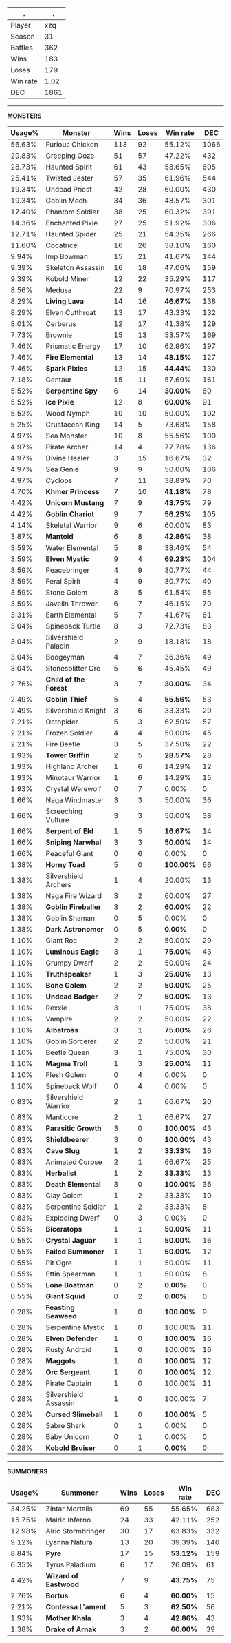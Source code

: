 .|.
|-|-
Player|xzq
Season|31
Battles|362
Wins|183
Loses|179
Win rate|1.02
DEC|1861

---
**MONSTERS**

Usage%|Monster|Wins|Loses|Win rate|DEC|
-|-|-|-|-|-|
56.63%|Furious Chicken|113|92|55.12%|1066|
29.83%|Creeping Ooze|51|57|47.22%|432|
28.73%|Haunted Spirit|61|43|58.65%|605|
25.41%|Twisted Jester|57|35|61.96%|544|
19.34%|Undead Priest|42|28|60.00%|430|
19.34%|Goblin Mech|34|36|48.57%|301|
17.40%|Phantom Soldier|38|25|60.32%|391|
14.36%|Enchanted Pixie|27|25|51.92%|306|
12.71%|Haunted Spider|25|21|54.35%|266|
11.60%|Cocatrice|16|26|38.10%|160|
9.94%|Imp Bowman|15|21|41.67%|144|
9.39%|Skeleton Assassin|16|18|47.06%|159|
9.39%|Kobold Miner|12|22|35.29%|117|
8.56%|Medusa|22|9|70.97%|253|
8.29%|**Living Lava**|14|16|**46.67%**|138|
8.29%|Elven Cutthroat|13|17|43.33%|132|
8.01%|Cerberus|12|17|41.38%|129|
7.73%|Brownie|15|13|53.57%|169|
7.46%|Prismatic Energy|17|10|62.96%|197|
7.46%|**Fire Elemental**|13|14|**48.15%**|127|
7.46%|**Spark Pixies**|12|15|**44.44%**|130|
7.18%|Centaur|15|11|57.69%|161|
5.52%|**Serpentine Spy**|6|14|**30.00%**|60|
5.52%|**Ice Pixie**|12|8|**60.00%**|91|
5.52%|Wood Nymph|10|10|50.00%|102|
5.25%|Crustacean King|14|5|73.68%|158|
4.97%|Sea Monster|10|8|55.56%|100|
4.97%|Pirate Archer|14|4|77.78%|136|
4.97%|Divine Healer|3|15|16.67%|32|
4.97%|Sea Genie|9|9|50.00%|106|
4.97%|Cyclops|7|11|38.89%|70|
4.70%|**Khmer Princess**|7|10|**41.18%**|78|
4.42%|**Unicorn Mustang**|7|9|**43.75%**|79|
4.42%|**Goblin Chariot**|9|7|**56.25%**|105|
4.14%|Skeletal Warrior|9|6|60.00%|83|
3.87%|**Mantoid**|6|8|**42.86%**|38|
3.59%|Water Elemental|5|8|38.46%|54|
3.59%|**Elven Mystic**|9|4|**69.23%**|104|
3.59%|Peacebringer|4|9|30.77%|44|
3.59%|Feral Spirit|4|9|30.77%|40|
3.59%|Stone Golem|8|5|61.54%|85|
3.59%|Javelin Thrower|6|7|46.15%|70|
3.31%|Earth Elemental|5|7|41.67%|61|
3.04%|Spineback Turtle|8|3|72.73%|83|
3.04%|Silvershield Paladin|2|9|18.18%|18|
3.04%|Boogeyman|4|7|36.36%|49|
3.04%|Stonesplitter Orc|5|6|45.45%|49|
2.76%|**Child of the Forest**|3|7|**30.00%**|34|
2.49%|**Goblin Thief**|5|4|**55.56%**|53|
2.49%|Silvershield Knight|3|6|33.33%|29|
2.21%|Octopider|5|3|62.50%|57|
2.21%|Frozen Soldier|4|4|50.00%|45|
2.21%|Fire Beetle|3|5|37.50%|22|
1.93%|**Tower Griffin**|2|5|**28.57%**|28|
1.93%|Highland Archer|1|6|14.29%|12|
1.93%|Minotaur Warrior|1|6|14.29%|15|
1.93%|Crystal Werewolf|0|7|0.00%|0|
1.66%|Naga Windmaster|3|3|50.00%|36|
1.66%|Screeching Vulture|3|3|50.00%|38|
1.66%|**Serpent of Eld**|1|5|**16.67%**|14|
1.66%|**Sniping Narwhal**|3|3|**50.00%**|14|
1.66%|Peaceful Giant|0|6|0.00%|0|
1.38%|**Horny Toad**|5|0|**100.00%**|66|
1.38%|Silvershield Archers|1|4|20.00%|13|
1.38%|Naga Fire Wizard|3|2|60.00%|27|
1.38%|**Goblin Fireballer**|3|2|**60.00%**|22|
1.38%|Goblin Shaman|0|5|0.00%|0|
1.38%|**Dark Astronomer**|0|5|**0.00%**|0|
1.10%|Giant Roc|2|2|50.00%|29|
1.10%|**Luminous Eagle**|3|1|**75.00%**|43|
1.10%|Grumpy Dwarf|2|2|50.00%|24|
1.10%|**Truthspeaker**|1|3|**25.00%**|13|
1.10%|**Bone Golem**|2|2|**50.00%**|25|
1.10%|**Undead Badger**|2|2|**50.00%**|13|
1.10%|Rexxie|3|1|75.00%|38|
1.10%|Vampire|2|2|50.00%|22|
1.10%|**Albatross**|3|1|**75.00%**|26|
1.10%|Goblin Sorcerer|2|2|50.00%|21|
1.10%|Beetle Queen|3|1|75.00%|30|
1.10%|**Magma Troll**|1|3|**25.00%**|11|
1.10%|Flesh Golem|0|4|0.00%|0|
1.10%|Spineback Wolf|0|4|0.00%|0|
0.83%|Silvershield Warrior|2|1|66.67%|20|
0.83%|Manticore|2|1|66.67%|27|
0.83%|**Parasitic Growth**|3|0|**100.00%**|43|
0.83%|**Shieldbearer**|3|0|**100.00%**|43|
0.83%|**Cave Slug**|1|2|**33.33%**|16|
0.83%|Animated Corpse|2|1|66.67%|25|
0.83%|**Herbalist**|1|2|**33.33%**|13|
0.83%|**Death Elemental**|3|0|**100.00%**|36|
0.83%|Clay Golem|1|2|33.33%|10|
0.83%|Serpentine Soldier|1|2|33.33%|8|
0.83%|Exploding Dwarf|0|3|0.00%|0|
0.55%|**Biceratops**|1|1|**50.00%**|11|
0.55%|**Crystal Jaguar**|1|1|**50.00%**|16|
0.55%|**Failed Summoner**|1|1|**50.00%**|12|
0.55%|Pit Ogre|1|1|50.00%|11|
0.55%|Ettin Spearman|1|1|50.00%|8|
0.55%|**Lone Boatman**|0|2|**0.00%**|0|
0.55%|**Giant Squid**|0|2|**0.00%**|0|
0.28%|**Feasting Seaweed**|1|0|**100.00%**|9|
0.28%|Serpentine Mystic|1|0|100.00%|11|
0.28%|**Elven Defender**|1|0|**100.00%**|16|
0.28%|Rusty Android|1|0|100.00%|16|
0.28%|**Maggots**|1|0|**100.00%**|12|
0.28%|**Orc Sergeant**|1|0|**100.00%**|12|
0.28%|Pirate Captain|1|0|100.00%|11|
0.28%|Silvershield Assassin|1|0|100.00%|7|
0.28%|**Cursed Slimeball**|1|0|**100.00%**|5|
0.28%|Sabre Shark|0|1|0.00%|0|
0.28%|Baby Unicorn|0|1|0.00%|0|
0.28%|**Kobold Bruiser**|0|1|**0.00%**|0|

---
**SUMMONERS**

Usage%|Summoner|Wins|Loses|Win rate|DEC|
-|-|-|-|-|-|
34.25%|Zintar Mortalis|69|55|55.65%|683|
15.75%|Malric Inferno|24|33|42.11%|252|
12.98%|Alric Stormbringer|30|17|63.83%|332|
9.12%|Lyanna Natura|13|20|39.39%|140|
8.84%|**Pyre**|17|15|**53.12%**|159|
6.35%|Tyrus Paladium|6|17|26.09%|61|
4.42%|**Wizard of Eastwood**|7|9|**43.75%**|75|
2.76%|**Bortus**|6|4|**60.00%**|15|
2.21%|**Contessa L'ament**|5|3|**62.50%**|56|
1.93%|**Mother Khala**|3|4|**42.86%**|43|
1.38%|**Drake of Arnak**|3|2|**60.00%**|39|
